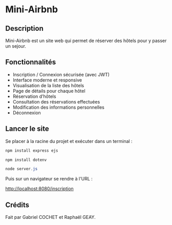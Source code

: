 # Mini-Airbnb

## Description

Mini-Airbnb est un site web qui permet de réserver des hôtels pour y passer un sejour.

## Fonctionnalités

- Inscription / Connexion sécurisée (avec JWT)
- Interface moderne et responsive
- Visualisation de la liste des hôtels
- Page de détails pour chaque hôtel
- Réservation d’hôtels
- Consultation des réservations effectuées
- Modification des informations personnelles
- Déconnexion

## Lancer le site

Se placer à la racine du projet et exécuter dans un terminal :

```powershell
npm install express ejs
```

```powershell
npm install dotenv
```

```powershell
node server.js
```

Puis sur un navigateur se rendre à l'URL :

<http://localhost:8080/inscription>

## Crédits

Fait par Gabriel COCHET et Raphaël GEAY.
